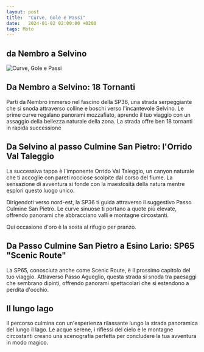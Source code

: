 ```yaml
---
layout: post
title:  "Curve, Gole e Passi"
date:   2024-01-02 02:00:00 +0200
tags: Moto
---
```


## da Nembro a Selvino

![Curve, Gole e Passi](/assets/img/CurveGolePassi.png)

## Da Nembro a Selvino: 18 Tornanti

Parti da Nembro immerso nel fascino della SP36, una strada serpeggiante che si snoda attraverso colline e boschi verso l'incantevole Selvino. Le prime curve regalano panorami mozzafiato, aprendo il tuo viaggio con un assaggio della bellezza naturale della zona. La strada offre ben 18 tornanti in rapida successione

## Da Selvino al passo Culmine San Pietro: l'Orrido Val Taleggio

La successiva tappa è l'imponente Orrido Val Taleggio, un canyon naturale che ti accoglie con pareti rocciose scolpite dal corso del fiume. La sensazione di avventura si fonde con la maestosità della natura mentre esplori questo luogo unico.

Dirigendoti verso nord-est, la SP36 ti guida attraverso il suggestivo Passo Culmine San Pietro. Le curve sinuose ti portano a quote più elevate, offrendo panorami che abbracciano valli e montagne circostanti.

Qui occasione d'oro è la sosta al rifugio per pranzo.

## Da Passo Culmine San Pietro a Esino Lario: SP65 "Scenic Route"

La SP65, conosciuta anche come Scenic Route, è il prossimo capitolo del tuo viaggio. Attraverso Passo Agueglio, questa strada si snoda tra paesaggi che sembrano dipinti, offrendo panorami spettacolari che si estendono a perdita d'occhio.

## Il lungo lago
Il percorso culmina con un'esperienza rilassante lungo la strada panoramica del lungo il lago. Le acque serene, i riflessi del cielo e le montagne circostanti creano una scenografia perfetta per concludere la tua avventura in modo magico.

